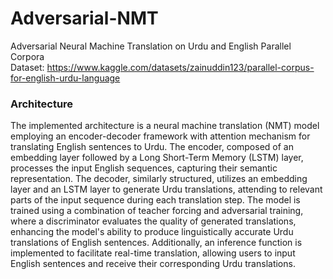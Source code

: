 # Adversarial-NMT
Adversarial Neural Machine Translation on Urdu and English Parallel Corpora  
Dataset: https://www.kaggle.com/datasets/zainuddin123/parallel-corpus-for-english-urdu-language
### Architecture
The implemented architecture is a neural machine translation (NMT) model employing an encoder-decoder framework with attention mechanism for translating English sentences to Urdu. The encoder, composed of an embedding layer followed by a Long Short-Term Memory (LSTM) layer, processes the input English sequences, capturing their semantic representation. The decoder, similarly structured, utilizes an embedding layer and an LSTM layer to generate Urdu translations, attending to relevant parts of the input sequence during each translation step. The model is trained using a combination of teacher forcing and adversarial training, where a discriminator evaluates the quality of generated translations, enhancing the model's ability to produce linguistically accurate Urdu translations of English sentences. Additionally, an inference function is implemented to facilitate real-time translation, allowing users to input English sentences and receive their corresponding Urdu translations.
